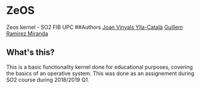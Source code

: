 # ZeOS
Zeos kernel - SO2 FIB UPC
##Authors
[Joan Vinyals Ylla-Català](https://github.com/joanvyc)
[Guillem Ramirez Miranda](https://github.com/teleportex)
## What's this?
This is a basic functionality kernel done for educational purposes, covering the basics of an operative system.
This was done as an assignement during SO2 course during 2018/2019 Q1.
